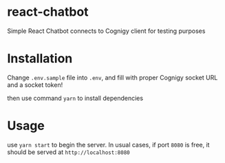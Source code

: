 # react-chatbot

Simple React Chatbot connects to Cognigy client for testing purposes

# Installation

Change `.env.sample` file into `.env`, and fill with proper Cognigy socket URL and a socket token!

then use command `yarn` to install dependencies

# Usage

use `yarn start` to begin the server. In usual cases, if port `8080` is free, it should be served at `http://localhost:8080`
